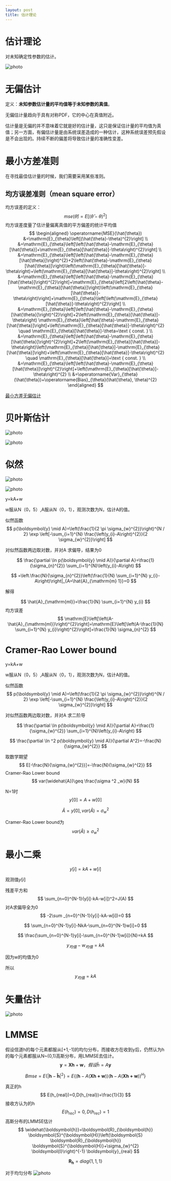 ```yaml
---
layout: post
title: 估计理论
---
```

<script src="https://polyfill.io/v3/polyfill.min.js?features=es6"></script>
> <script id="MathJax-script" async src="https://cdn.jsdelivr.net/npm/mathjax@3/es5/tex-mml-chtml.js"></script>

# 估计理论

对未知确定性参数的估计。

 ![photo]({{site.url}}/assets/img/estimate.png)

# 无偏估计

定义：**未知参数估计量的平均值等于未知参数的真值**。

无偏估计量趋向于具有对称PDF，它的中心在真值附近。

估计量是无偏的并不意味着它就是好的估计量，这只是保证估计量的平均值为真值；另一方面，有偏估计量是由系统误差造成的一种估计，这种系统误差预先假设是不会出现的。持续不断的偏差将导致估计量的准确性变差。

# 最小方差准则

在寻找最佳估计量的时候，我们需要采用某些准则。

## 均方误差准则（mean square error）

均方误差的定义：
$$
mse(\widehat{\theta})=E[(\widehat{\theta}-\theta)^2]
$$
均方误差度量了估计量偏离真值的平方偏差的统计平均值
$$
\begin{aligned}
\operatorname{MSE}(\hat{\theta}) &=\mathrm{E}_{\theta}\left[(\hat{\theta}-\theta)^{2}\right] \\
&=\mathrm{E}_{\theta}\left[\left(\hat{\theta}-\mathrm{E}_{\theta}[\hat{\theta}]+\mathrm{E}_{\theta}[\hat{\theta}]-\theta\right)^{2}\right] \\
&=\mathrm{E}_{\theta}\left[\left(\hat{\theta}-\mathrm{E}_{\theta}[\hat{\theta}]\right)^{2}+2\left(\hat{\theta}-\mathrm{E}_{\theta}[\hat{\theta}]\right)\left(\mathrm{E}_{\theta}[\hat{\theta}]-\theta\right)+\left(\mathrm{E}_{\theta}[\hat{\theta}]-\theta\right)^{2}\right] \\
&=\mathrm{E}_{\theta}\left[\left(\hat{\theta}-\mathrm{E}_{\theta}[\hat{\theta}]\right)^{2}\right]+\mathrm{E}_{\theta}\left[2\left(\hat{\theta}-\mathrm{E}_{\theta}[\hat{\theta}]\right)\left(\mathrm{E}_{\theta}[\hat{\theta}]-\theta\right)\right]+\mathrm{E}_{\theta}\left[\left(\mathrm{E}_{\theta}[\hat{\theta}]-\theta\right)^{2}\right] \\
&=\mathrm{E}_{\theta}\left[\left(\hat{\theta}-\mathrm{E}_{\theta}[\hat{\theta}]\right)^{2}\right]+2\left(\mathrm{E}_{\theta}[\hat{\theta}]-\theta\right) \mathrm{E}_{\theta}\left[\hat{\theta}-\mathrm{E}_{\theta}[\hat{\theta}]\right]+\left(\mathrm{E}_{\theta}[\hat{\theta}]-\theta\right)^{2} \quad \mathrm{E}_{\theta}[\hat{\theta}]-\theta=\text { const. } \\
&=\mathrm{E}_{\theta}\left[\left(\hat{\theta}-\mathrm{E}_{\theta}[\hat{\theta}]\right)^{2}\right]+2\left(\mathrm{E}_{\theta}[\hat{\theta}]-\theta\right)\left(\mathrm{E}_{\theta}[\hat{\theta}]-\mathrm{E}_{\theta}[\hat{\theta}]\right)+\left(\mathrm{E}_{\theta}[\hat{\theta}]-\theta\right)^{2} \quad \mathrm{E}_{\theta}[\hat{\theta}]=\text { const. } \\
&=\mathrm{E}_{\theta}\left[\left(\hat{\theta}-\mathrm{E}_{\theta}[\hat{\theta}]\right)^{2}\right]+\left(\mathrm{E}_{\theta}[\hat{\theta}]-\theta\right)^{2} \\
&=\operatorname{Var}_{\theta}(\hat{\theta})+\operatorname{Bias}_{\theta}(\hat{\theta}, \theta)^{2}
\end{aligned}
$$






[最小方差无偏估计](https://en.wikipedia.org/wiki/Minimum-variance_unbiased_estimator)

# 贝叶斯估计

 ![photo]({{site.url}}/assets/img/estimate2.png)

 ![photo]({{site.url}}/assets/img/eg5-2-1.png)



# 似然

![photo]({{site.url}}/assets/img/estimate3.png)

![photo]({{site.url}}/assets/img/estimate4.png)

y=kA+w

w服从N（0，5）,A服从N（0，1），观测次数为N，估计A的值。

似然函数
$$
p(\boldsymbol{y} \mid A)=\left(\frac{1}{2 \pi \sigma_{w}^{2}}\right)^{N / 2} \exp \left[-\sum_{i=1}^{N} \frac{\left(y_{i}-A\right)^{2}}{2 \sigma_{w}^{2}}\right]
$$

对似然函数两边取对数，并对A 求偏导，结果为0

$$
\frac{\partial \ln p(\boldsymbol{y} \mid A)}{\partial A}=\frac{1}{\sigma_{n}^{2}} \sum_{i=1}^{N}\left(y_{i}-A\right)
$$

$$
=\left.\frac{N}{\sigma_{n}^{2}}\left(\frac{1}{N} \sum_{i=1}^{N} y_{i}-A\right)\right|_{A=\hat{A}_{\mathrm{m} 1}}=0
$$

解得

$$
\hat{A}_{\mathrm{ml}}=\frac{1}{N} \sum_{i=1}^{N} y_{i}
$$
均方误差
$$
\mathrm{E}\left[\left(A-\hat{A}_{\mathrm{ml}}\right)^{2}\right]=\mathrm{E}\left[\left(A-\frac{1}{N} \sum_{i=1}^{N} y_{i}\right)^{2}\right]=\frac{1}{N} \sigma_{n}^{2}
$$

# Cramer-Rao Lower bound

y=kA+w

w服从N（0，5）,A服从N（0，1），观测次数为N，估计A的值。

似然函数
$$
p(\boldsymbol{y} \mid A)=\left(\frac{1}{2 \pi \sigma_{w}^{2}}\right)^{N / 2} \exp \left[-\sum_{i=1}^{N} \frac{\left(y_{i}-A\right)^{2}}{2 \sigma_{w}^{2}}\right]
$$

对似然函数两边取对数，并对A 求二阶导

$$
\frac{\partial \ln p(\boldsymbol{y} \mid A)}{\partial A}=\frac{1}{\sigma_{w}^{2}} \sum_{i=1}^{N}\left(y_{i}-A\right)
$$

$$
\frac{\partial \ln ^2 p(\boldsymbol{y} \mid A)}{\partial A^2}=-\frac{N}{\sigma_{w}^{2}}
$$

取数学期望
$$
E[-\frac{N}{\sigma_{w}^{2}}]=-\frac{N}{\sigma_{w}^{2}}
$$
Cramer-Rao Lower bound 
$$
var(\widehat{A})\geq \frac{\sigma ^2 _w}{N}
$$

N=1时
$$
y[0]=A+w[0]
$$

$$
\widehat{A}=y[0],var(\widehat{A})=\sigma _w^2
$$

Cramer-Rao Lower bound为
$$
var(\widehat{A})\geq \sigma ^2 _w
$$


# 最小二乘

$$
y[i]=kA+w[i]
$$

观测值$y[i]$

残差平方和
$$
\sum_{n=0}^{N-1}(y[i]-kA-w[i])^2=J(A)
$$
对A求偏导全为0
$$
-2\sum _{n=0}^{N-1}(y[i]-kA-w[i])=0
$$

$$
\sum_{n=0}^{N-1}y[i]-NkA-\sum_{n=0}^{N-1}w[i]=0
$$

$$
\frac{\sum_{n=0}^{N-1}y[i]-\sum_{n=0}^{N-1}w[i]}{N}=kA
$$

$$
y_{均值}-w_{均值}=kA
$$

因为w的均值为0

所以
$$
y_{均值}=kA
$$



# 矢量估计

![photo]({{site.url}}/assets/img/estimate5.png)

# LMMSE

假设信道h的每个元素都服从[+1,-1]的均匀分布，而接收方在收到y后，仍然认为h的每个元素都服从N~(0,1)高斯分布，用LMMSE去估计。
$$
\mathbf{y}=\mathbf{X}\mathbf{h}+\mathbf{w}，假设\widehat{h}=A\mathbf{y}
$$

$$
Bmse=E\{|\mathbf{h}-\mathbf{\widehat{h}}|^2\}
=E\{(\mathbf{h}-A(\mathbf{Xh+w}))(\mathbf{h}-A(\mathbf{Xh+w}))^H\}
$$

真正的h
$$
E(h_{real})=0,D(h_{real})=\frac{1}{3}
$$
接收方认为的h
$$
E(h_{rec})=0,D(h_{rec})=1
$$
高斯分布的LMMSE估计
$$
\widehat{\boldsymbol{h}}=\boldsymbol{R}_{\boldsymbol{h}} \boldsymbol{S}^{\boldsymbol{H}}\left(\boldsymbol{S} \boldsymbol{R}_{\boldsymbol{h}} \boldsymbol{S}^{\boldsymbol{H}}+\sigma_{w}^{2} \boldsymbol{I}\right)^{-1} \boldsymbol{y}_{real}
$$

$$
\boldsymbol{R}_{\boldsymbol{h}}=diag\{1,1,1\}
$$



对于均匀分布
 ![photo]({{site.url}}/assets/img/junyun.jpg)